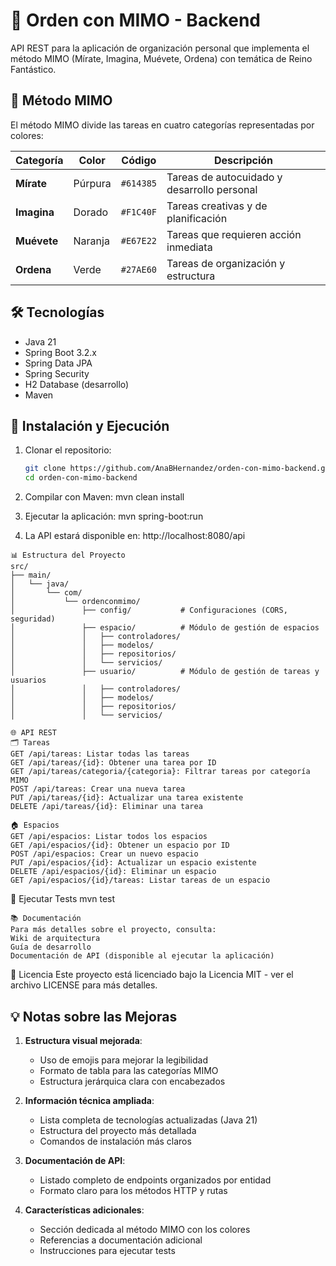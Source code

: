 # 🏰 Orden con MIMO - Backend

API REST para la aplicación de organización personal que implementa el método MIMO (Mírate, Imagina, Muévete, Ordena) con temática de Reino Fantástico.

## 🎨 Método MIMO

El método MIMO divide las tareas en cuatro categorías representadas por colores:

| Categoría | Color | Código | Descripción |
|-----------|-------|--------|-------------|
| **Mírate** | Púrpura | `#614385` | Tareas de autocuidado y desarrollo personal |
| **Imagina** | Dorado | `#F1C40F` | Tareas creativas y de planificación |
| **Muévete** | Naranja | `#E67E22` | Tareas que requieren acción inmediata |
| **Ordena** | Verde | `#27AE60` | Tareas de organización y estructura |

## 🛠️ Tecnologías

- Java 21
- Spring Boot 3.2.x
- Spring Data JPA
- Spring Security 
- H2 Database (desarrollo)
- Maven

## 🚀 Instalación y Ejecución

1. Clonar el repositorio:
   ```bash
   git clone https://github.com/AnaBHernandez/orden-con-mimo-backend.git
   cd orden-con-mimo-backend
2. Compilar con Maven:
mvn clean install

4. Ejecutar la aplicación:
mvn spring-boot:run

5. La API estará disponible en:
http://localhost:8080/api
```
📊 Estructura del Proyecto
src/
├── main/
│   └── java/
│       └── com/
│           └── ordenconmimo/
│               ├── config/           # Configuraciones (CORS, seguridad)
│               ├── espacio/          # Módulo de gestión de espacios
│               │   ├── controladores/
│               │   ├── modelos/
│               │   ├── repositorios/
│               │   └── servicios/
│               ├── usuario/          # Módulo de gestión de tareas y usuarios
│               │   ├── controladores/
│               │   ├── modelos/
│               │   ├── repositorios/
│               │   └── servicios/

```
```
🌐 API REST
🗂️ Tareas
GET /api/tareas: Listar todas las tareas
GET /api/tareas/{id}: Obtener una tarea por ID
GET /api/tareas/categoria/{categoria}: Filtrar tareas por categoría MIMO
POST /api/tareas: Crear una nueva tarea
PUT /api/tareas/{id}: Actualizar una tarea existente
DELETE /api/tareas/{id}: Eliminar una tarea
```

```
🏠 Espacios
GET /api/espacios: Listar todos los espacios
GET /api/espacios/{id}: Obtener un espacio por ID
POST /api/espacios: Crear un nuevo espacio
PUT /api/espacios/{id}: Actualizar un espacio existente
DELETE /api/espacios/{id}: Eliminar un espacio
GET /api/espacios/{id}/tareas: Listar tareas de un espacio
```
🧪 Ejecutar Tests
mvn test

```
📚 Documentación
Para más detalles sobre el proyecto, consulta:
Wiki de arquitectura
Guía de desarrollo
Documentación de API (disponible al ejecutar la aplicación)
```
📝 Licencia
Este proyecto está licenciado bajo la Licencia MIT - ver el archivo LICENSE para más detalles.

## 💡 Notas sobre las Mejoras

1. **Estructura visual mejorada**:
   - Uso de emojis para mejorar la legibilidad
   - Formato de tabla para las categorías MIMO
   - Estructura jerárquica clara con encabezados

2. **Información técnica ampliada**:
   - Lista completa de tecnologías actualizadas (Java 21)
   - Estructura del proyecto más detallada
   - Comandos de instalación más claros

3. **Documentación de API**:
   - Listado completo de endpoints organizados por entidad
   - Formato claro para los métodos HTTP y rutas

4. **Características adicionales**:
   - Sección dedicada al método MIMO con los colores
   - Referencias a documentación adicional
   - Instrucciones para ejecutar tests

